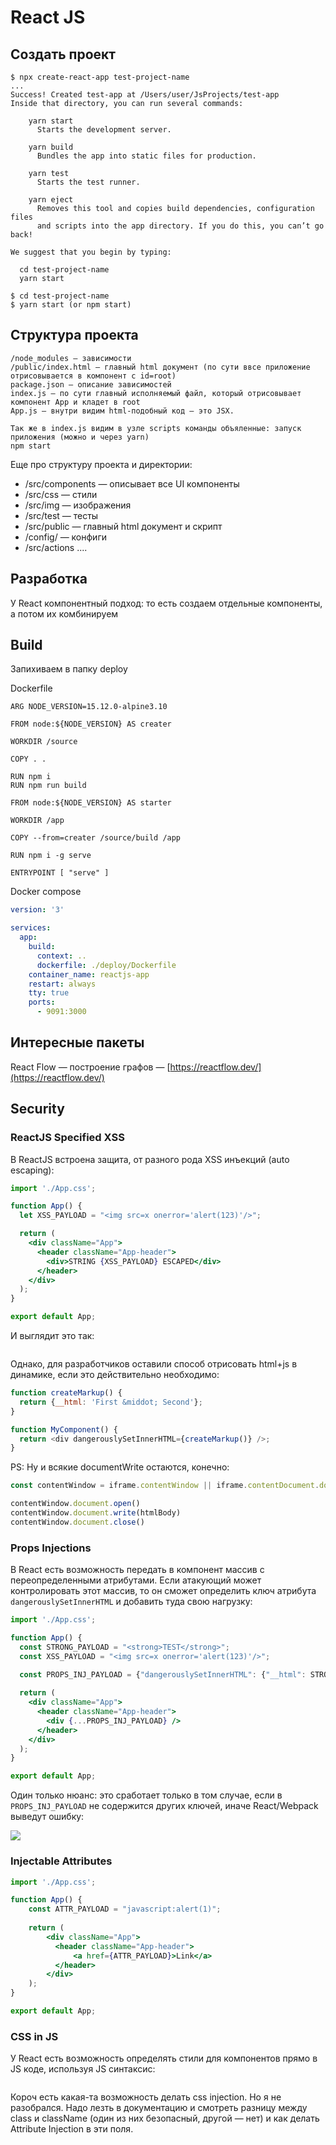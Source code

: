 # React JS

## Создать проект

```
$ npx create-react-app test-project-name
...
Success! Created test-app at /Users/user/JsProjects/test-app
Inside that directory, you can run several commands:

    yarn start
      Starts the development server.
  
    yarn build
      Bundles the app into static files for production.
  
    yarn test
      Starts the test runner.
  
    yarn eject
      Removes this tool and copies build dependencies, configuration files
      and scripts into the app directory. If you do this, you can’t go back!
  
We suggest that you begin by typing:

  cd test-project-name
  yarn start
  
$ cd test-project-name
$ yarn start (or npm start)
```

## Структура проекта

```
/node_modules — зависимости
/public/index.html — главный html документ (по сути ввсе приложение отрисовывается в компонент с id=root)
package.json — описание зависимостей
index.js — по сути главный исполняемый файл, который отрисовывает компонент App и кладет в root
App.js — внутри видим html-подобный код — это JSX.

Так же в index.js видим в узле scripts команды объяленные: запуск приложения (можно и через yarn) 
npm start
```

Еще про структуру проекта и директории:

* /src/components — описывает все UI компоненты
* /src/css — стили
* /src/img — изображения
* /src/test — тесты
* /src/public — главный html документ и скрипт
* /config/ — конфиги
* /src/actions ....

## Разработка

У React компонентный подход: то есть создаем отдельные компоненты, а потом их комбинируем

## Build

Запихиваем в папку deploy

Dockerfile

```docker
ARG NODE_VERSION=15.12.0-alpine3.10

FROM node:${NODE_VERSION} AS creater

WORKDIR /source

COPY . .

RUN npm i
RUN npm run build

FROM node:${NODE_VERSION} AS starter

WORKDIR /app

COPY --from=creater /source/build /app

RUN npm i -g serve

ENTRYPOINT [ "serve" ]
```

Docker compose

```yaml
version: '3'

services:
  app:
    build: 
      context: ..
      dockerfile: ./deploy/Dockerfile
    container_name: reactjs-app
    restart: always
    tty: true
    ports:
      - 9091:3000


```

## Интересные пакеты

React Flow — построение графов — [https://reactflow.dev/](https://reactflow.dev/)

## Security

### ReactJS Specified XSS

В ReactJS встроена защита, от разного рода XSS инъекций (auto escaping):

```jsx
import './App.css';

function App() {
  let XSS_PAYLOAD = "<img src=x onerror='alert(123)'/>";

  return (
    <div className="App">
      <header className="App-header">
        <div>STRING {XSS_PAYLOAD} ESCAPED</div>
      </header>
    </div>
  );
}

export default App;
```

И выглядит это так:

<img src="../../../../.gitbook/assets/image (1) (2).png" alt="" data-size="original">

Однако, для разработчиков оставили способ отрисовать html+js в динамике, если это действительно необходимо:

```javascript
function createMarkup() {
  return {__html: 'First &middot; Second'};
}

function MyComponent() {
  return <div dangerouslySetInnerHTML={createMarkup()} />;
}
```

PS:  Ну и всякие documentWrite остаются, конечно:

```javascript
const contentWindow = iframe.contentWindow || iframe.contentDocument.document || iframe.contentDocument

contentWindow.document.open()
contentWindow.document.write(htmlBody)
contentWindow.document.close()
```

### Props Injections

В React есть возможность передать в компонент массив с переопределенными атрибутами. Если атакующий может контролировать этот массив, то он сможет определить ключ атрибута `dangerouslySetInnerHTML` и добавить туда свою нагрузку:

```jsx
import './App.css';

function App() {
  const STRONG_PAYLOAD = "<strong>TEST</strong>";
  const XSS_PAYLOAD = "<img src=x onerror='alert(123)'/>";

  const PROPS_INJ_PAYLOAD = {"dangerouslySetInnerHTML": {"__html": STRONG_PAYLOAD}};
  
  return (
    <div className="App">
      <header className="App-header">
        <div {...PROPS_INJ_PAYLOAD} />
      </header>
    </div>
  );
}

export default App;
```

Один только нюанс: это сработает только в том случае, если в `PROPS_INJ_PAYLOAD` не содержится других ключей, иначе React/Webpack выведут ошибку:&#x20;

![](<../../../../.gitbook/assets/image (1) (1).png>)

### Injectable Attributes

```jsx
import './App.css';

function App() {
    const ATTR_PAYLOAD = "javascript:alert(1)";
    
    return (
        <div className="App">
          <header className="App-header">
              <a href={ATTR_PAYLOAD}>Link</a>
          </header>
        </div>
    );
}

export default App;
```

### CSS in JS

У React есть возможность определять стили для компонентов прямо в JS коде, используя JS синтаксис:

```jsx
```

Короч есть какая-та возможность делать css injection. Но я не разобрался. Надо лезть в документацию и смотреть разницу между class и className (один из них безопасный, другой — нет) и как делать Attribute Injection в эти поля.
